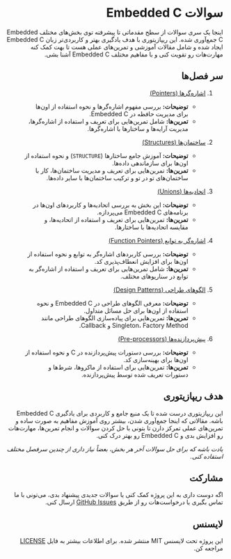 <div dir="rtl">

# سوالات Embedded C

اینجا یک سری سوالات از سطح مقدماتی تا پیشرفته توی بخش‌های مختلف Embedded C جمع‌آوری شده. این ریپازیتوری با هدف یادگیری بهتر و کاربردی‌تر زبان Embedded C ایجاد شده و شامل مقالات آموزشی و تمرین‌های عملی هست تا بهت کمک کنه مهارت‌هات رو تقویت کنی و با مفاهیم مختلف Embedded C آشنا بشی.

## سر فصل‌ها
1. [اشاره‌گرها (Pointers)](./Questions/Pointers/Pointers.md)
   - **توضیحات:** بررسی مفهوم اشاره‌گرها و نحوه استفاده از اون‌ها برای مدیریت حافظه در Embedded C.
   - **تمرین‌ها:** شامل تمرین‌هایی برای تعریف و استفاده از اشاره‌گرها، مدیریت آرایه‌ها و ساختارها با اشاره‌گرها.

2. [ساختمان‌ها (Structures)](./Questions/Structures)
   - **توضیحات:** آموزش جامع ساختارها (`STRUCTURE`) و نحوه استفاده از اون‌ها برای سازماندهی داده‌ها.
   - **تمرین‌ها:** تمرین‌هایی برای تعریف و مدیریت ساختمان‌ها، کار با ساختمان‌های تو در تو و ترکیب ساختمان‌ها با سایر داده‌ها.

3. [اتحادیه‌ها (Unions)](./Questions/Union/Union.md)
   - **توضیحات:** این بخش به بررسی اتحادیه‌ها و کاربردهای اون‌ها در برنامه‌های Embedded C می‌پردازه.
   - **تمرین‌ها:** تمرین‌هایی برای تعریف و استفاده از اتحادیه‌ها، و مقایسه اتحادیه‌ها با ساختارها.

4. [اشاره‌گر به توابع (Function Pointers)](./Questions/FunctionPointer/FunctionPointer.md)
   - **توضیحات:** بررسی کاربردهای اشاره‌گر به توابع و نحوه استفاده از اون‌ها برای افزایش انعطاف‌پذیری کد.
   - **تمرین‌ها:** شامل تمرین‌هایی برای تعریف و استفاده از اشاره‌گر به توابع در سناریوهای مختلف.

5.  [الگوهای طراحی (Design Patterns)](./Questions/DesignPatterns)
    - **توضیحات:** معرفی الگوهای طراحی در Embedded C و نحوه استفاده از اون‌ها برای حل مسائل متداول.
    - **تمرین‌ها:** تمرین‌هایی برای پیاده‌سازی الگوهای طراحی مانند Singleton، Factory Method و Callback.

6.  [پیش‌پردازنده‌ها (Pre-processors)](TODO)
    - **توضیحات:** بررسی دستورات پیش‌پردازنده در C و نحوه استفاده از اون‌ها برای بهینه‌سازی کد.
    - **تمرین‌ها:** تمرین‌هایی برای استفاده از ماکروها، شرط‌ها و دستورات تعریف شده توسط پیش‌پردازنده.


## هدف ریپازیتوری

این ریپازیتوری درست شده تا یک منبع جامع و کاربردی برای یادگیری Embedded C باشه. مقالاتی که اینجا جمع‌آوری شدن، بیشتر روی آموزش مفاهیم به صورت ساده و تمرین‌های عملی تمرکز دارن تا بتونی با حل کردن سوالات و انجام تمرین‌ها، مهارت‌هات رو افزایش بدی و Embedded C رو بهتر درک کنی.

*یادت باشه که برای حل سوالات آخر هر بخش، بعضاً نیاز داری از چندین سرفصل مختلف استفاده کنی.*

## مشارکت

اگه دوست داری به این پروژه کمک کنی یا سوالات جدیدی پیشنهاد بدی، می‌تونی با ما تماس بگیری یا درخواست‌هات رو از طریق [GitHub Issues](#) ارسال کنی.

## لایسنس

این پروژه تحت لایسنس MIT منتشر شده. برای اطلاعات بیشتر به فایل [LICENSE](./LICENSE) مراجعه کن.

</div>
